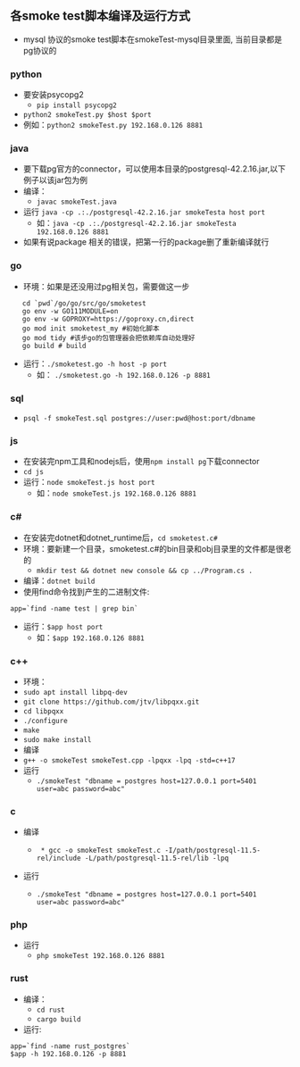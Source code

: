 ## 各smoke test脚本编译及运行方式
* mysql 协议的smoke test脚本在smokeTest-mysql目录里面, 当前目录都是pg协议的
### python
* 要安装psycopg2
  * `pip install psycopg2`
* `python2 smokeTest.py $host $port`
* 例如：`python2 smokeTest.py 192.168.0.126 8881`
### java
* 要下载pg官方的connector，可以使用本目录的postgresql-42.2.16.jar,以下例子以该jar包为例
* 编译：
  * `javac smokeTest.java`
* 运行 `java -cp .:./postgresql-42.2.16.jar smokeTesta host port`
  * 如：`java -cp .:./postgresql-42.2.16.jar smokeTesta 192.168.0.126 8881`
* 如果有说package 相关的错误，把第一行的package删了重新编译就行
### go
* 环境：如果是还没用过pg相关包，需要做这一步
```
   cd `pwd`/go/go/src/go/smoketest
   go env -w GO111MODULE=on
   go env -w GOPROXY=https://goproxy.cn,direct
   go mod init smoketest_my #初始化脚本
   go mod tidy #该步go的包管理器会把依赖库自动处理好
   go build # build
```
* 运行：`./smoketest.go -h host -p port`
  * 如： `./smoketest.go -h 192.168.0.126 -p 8881`

### sql
* `psql -f smokeTest.sql postgres://user:pwd@host:port/dbname`

### js
* 在安装完npm工具和nodejs后，使用`npm install pg`下载connector
* `cd js`
* 运行：`node smokeTest.js host port`
  * 如：`node smokeTest.js 192.168.0.126 8881`

### c#
* 在安装完dotnet和dotnet_runtime后，`cd smoketest.c#`
* 环境：要新建一个目录，smoketest.c#的bin目录和obj目录里的文件都是很老的
  * `mkdir test && dotnet new console && cp ../Program.cs .`
* 编译：`dotnet build`
* 使用find命令找到产生的二进制文件: 
```
app=`find -name test | grep bin`
```
* 运行：`$app host port`
  * 如：`$app 192.168.0.126 8881`

### c++
* 环境：
 * `sudo apt install libpq-dev`
 * `git clone https://github.com/jtv/libpqxx.git`
 * `cd libpqxx`
 * `./configure`
 * `make`
 * `sudo make install`
* 编译
 * `g++ -o smokeTest smokeTest.cpp -lpqxx -lpq -std=c++17`
* 运行 
  * `./smokeTest "dbname = postgres host=127.0.0.1 port=5401 user=abc password=abc"`

### c
* 编译
  * ` * gcc -o smokeTest smokeTest.c -I/path/postgresql-11.5-rel/include -L/path/postgresql-11.5-rel/lib -lpq`

* 运行
  * `./smokeTest "dbname = postgres host=127.0.0.1 port=5401 user=abc password=abc"`

### php
* 运行
  * `php smokeTest 192.168.0.126 8881`

### rust
* 编译：
  * `cd rust`
  * `cargo build`
* 运行:
```
app=`find -name rust_postgres`
$app -h 192.168.0.126 -p 8881
```
